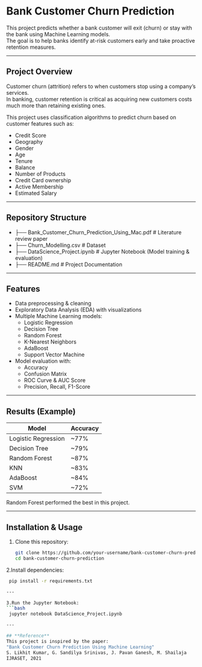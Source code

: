 # Bank Customer Churn Prediction

This project predicts whether a bank customer will exit (churn) or stay with the bank using Machine Learning models.  
The goal is to help banks identify at-risk customers early and take proactive retention measures.

---

## Project Overview
Customer churn (attrition) refers to when customers stop using a company’s services.  
In banking, customer retention is critical as acquiring new customers costs much more than retaining existing ones.  

This project uses classification algorithms to predict churn based on customer features such as:
- Credit Score
- Geography
- Gender
- Age
- Tenure
- Balance
- Number of Products
- Credit Card ownership
- Active Membership
- Estimated Salary

---

## Repository Structure
- ├── Bank_Customer_Churn_Prediction_Using_Mac.pdf # Literature review paper
- ├── Churn_Modelling.csv # Dataset
- ├── DataScience_Project.ipynb # Jupyter Notebook (Model training & evaluation)
- ├── README.md # Project Documentation


---

## Features
- Data preprocessing & cleaning
- Exploratory Data Analysis (EDA) with visualizations
- Multiple Machine Learning models:
  - Logistic Regression
  - Decision Tree
  - Random Forest
  - K-Nearest Neighbors
  - AdaBoost
  - Support Vector Machine 
- Model evaluation with:
  - Accuracy
  - Confusion Matrix
  - ROC Curve & AUC Score
  - Precision, Recall, F1-Score

---

## Results (Example)
| Model                  | Accuracy |
|-------------------------|----------|
| Logistic Regression     | ~77%     |
| Decision Tree           | ~79%     |
| Random Forest           | ~87%     |
| KNN                     | ~83%     |
| AdaBoost                | ~84%     | 
| SVM                     | ~72%     |

Random Forest performed the best in this project.

---

## Installation & Usage
1. Clone this repository:
   ```bash
   git clone https://github.com/your-username/bank-customer-churn-prediction.git
   cd bank-customer-churn-prediction
2.Install dependencies:
   ```bash
    pip install -r requirements.txt

---

3.Run the Jupyter Notebook:
   ```bash
    jupyter notebook DataScience_Project.ipynb

---

## **Reference**
This project is inspired by the paper:
"Bank Customer Churn Prediction Using Machine Learning"
S. Likhit Kumar, G. Sandilya Srinivas, J. Pavan Ganesh, M. Shailaja
IJRASET, 2021
